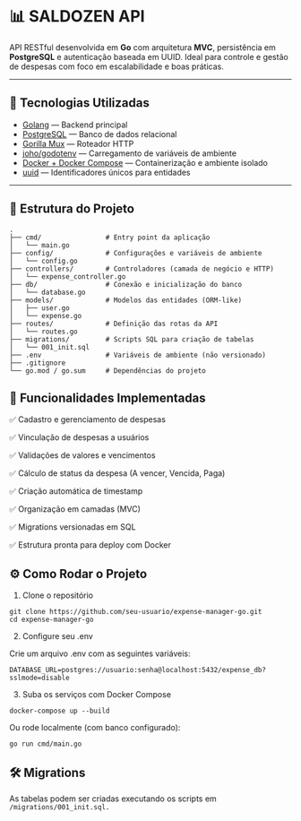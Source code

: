 # 📊 SALDOZEN API

API RESTful desenvolvida em **Go** com arquitetura **MVC**, persistência em **PostgreSQL** e autenticação baseada em UUID. Ideal para controle e gestão de despesas com foco em escalabilidade e boas práticas.

---

## 🚀 Tecnologias Utilizadas

- [Golang](https://go.dev/) — Backend principal
- [PostgreSQL](https://www.postgresql.org/) — Banco de dados relacional
- [Gorilla Mux](https://github.com/gorilla/mux) — Roteador HTTP
- [joho/godotenv](https://github.com/joho/godotenv) — Carregamento de variáveis de ambiente
- [Docker + Docker Compose](https://docs.docker.com/compose/) — Containerização e ambiente isolado
- [uuid](https://pkg.go.dev/github.com/google/uuid) — Identificadores únicos para entidades

---

## 📁 Estrutura do Projeto

```shell
.
├── cmd/                # Entry point da aplicação
│   └── main.go
├── config/             # Configurações e variáveis de ambiente
│   └── config.go
├── controllers/        # Controladores (camada de negócio e HTTP)
│   └── expense_controller.go
├── db/                 # Conexão e inicialização do banco
│   └── database.go
├── models/             # Modelos das entidades (ORM-like)
│   ├── user.go
│   └── expense.go
├── routes/             # Definição das rotas da API
│   └── routes.go
├── migrations/         # Scripts SQL para criação de tabelas
│   └── 001_init.sql
├── .env                # Variáveis de ambiente (não versionado)
├── .gitignore
└── go.mod / go.sum     # Dependências do projeto
```
## 🧪 Funcionalidades Implementadas

✅ Cadastro e gerenciamento de despesas

✅ Vinculação de despesas a usuários

✅ Validações de valores e vencimentos

✅ Cálculo de status da despesa (A vencer, Vencida, Paga)

✅ Criação automática de timestamp

✅ Organização em camadas (MVC)

✅ Migrations versionadas em SQL

✅ Estrutura pronta para deploy com Docker

## ⚙️ Como Rodar o Projeto

1. Clone o repositório
```shell
git clone https://github.com/seu-usuario/expense-manager-go.git
cd expense-manager-go
```

2. Configure seu .env

Crie um arquivo .env com as seguintes variáveis:
```shell
DATABASE_URL=postgres://usuario:senha@localhost:5432/expense_db?sslmode=disable
```

3. Suba os serviços com Docker Compose
```shell
docker-compose up --build
```
Ou rode localmente (com banco configurado):
```shell
go run cmd/main.go
```

## 🛠️ Migrations
As tabelas podem ser criadas executando os scripts em ``` /migrations/001_init.sql. ```

